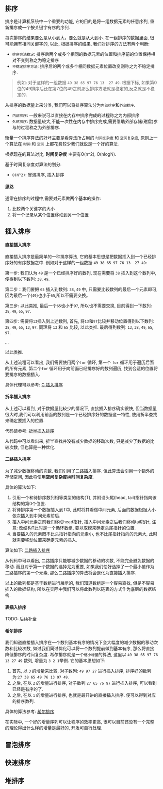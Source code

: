 ## 排序

排序是计算机系统中一个重要的功能, 它的目的是将一组数据元素的任意序列, 重新排序成一个按关键字有序的序列.

每次排序的结果要么是从小到大，要么就是从大到小. 在一组排序的数据里面, 很可能拥有相同关键字的, 以此, 根据排序的结果, 我们对排序的方法有两个判断:

- `排序方法稳定`: 排序后两个或多个相同的数据元素的位置和排序前的位置保持相对不变则称之为稳定排序
- `不稳定排序方法`: 排序后的两个或多个相同数据元素位置改变则称之为不稳定排序.

> 例如: 对于这样的一组数据 `49 38 65 97 76 13  27 49`.  根据下标, 如果第0位的49排序后还在第7位的49之前那么排序方法就是稳定的,反之就是不稳定的.

从排序的数据量上来分类, 我们可以将排序算法分为`内部排序`和`外部排序`.

- `内部排序`: 一般来说可以直接在内存中排序完成的过程称之为内部排序
- `外部排序`: 数据量较大,不能一次性在内存中排序完成,需要借助外部存储(磁盘)参与的过程称之为外部排序.


衡量一个排序算法的好坏主要是看算法所占用的 `时间复杂度` 和 `空间复杂度`, 原则上一个算法在 `时间` 和 `空间` 上都花费较少我们就说是一个好的算法.

根据现在的算法对比, **时间复杂度** 主要有O(n^2), O(nlogN).

基于时间复杂度对算法的划分:

- `O(N^2)`: 冒泡排序, 插入排序

#### 思路

通常在排序的过程中,需要对元素做两个基本的操作: 
1. 比较两个关键字的大小
2. 将一个记录从某个位置移动到另一个位置


## 插入排序

#### 直接插入排序

直接插入排序是最简单的一种排序算法, 它的基本思想是把数据插入到一个已经排序好的有序数据之中. 例如对于这样的一组数据 `49 38 65 97 76 13  27 49`:

第一步: 我们认为 `49` 是一个已经排序好的数列, 现在需要将 `38` 插入到这个数列中, 便得到以下数列: `38`, `49`.

第二步：我们要把 `65` 插入到数列: `38`, `49` 中, 只需要比较数列的最后一个元素即可, 因为最后一个(`49`)也小于`65`,所以不需要交换。

第三步: 以此类推, 最后一个`65`也小于`97`, 所以也不需要交换, 目前得到一下数列: `38`, `49`, `65`, `97`.

第四步: 需要将`13`插入到上述数列, 首先, 将`13`和`97`比较并移动位置得到以下数列: `38`, `49`, `65`, `13`, `97`. 同理将 `13` 和 `65` 比较, 以此类推. 最后得到数列: `13`, `38`, `49`, `65`, `97`.

...

以此类推.

从上述流程可以看出, 我们需要使用两个`for` 循环, 第一个 `for` 循环用于遍历后面的所有元素, 第二个`for` 循环用于向前面已经排序好的数列遍历, 找到合适的位置将要排序的数据插入.

具体代理可以参考: [C 插入排序](./insertsort.c)


#### 折半插入排序

从上述可以看到, 对于数据量比较少的情况下, 直接插入排序确实很快, 但当数据量很大时,我们可以利用前面的数列是一个已经排序好的数据这一特性, 使用折半查找来确定要插入的位置.

代码请参考: [折半插入排序](./halfinsertsort.c)


从代码中可以看出来, 折半查找并没有减少数据的移动次数, 只是减少了数据的比较次数, 但也算是一种优化.

#### 二路插入排序

为了减少数据移动的次数, 我们引用了二路插入排序. 但此算法会引用一个额外的存储空间, 因此将使用**空间复杂度**换**时间复杂度**.

具体的算法如下:

1. 引用一个和待排序数列相等类型的结构(T), 并附设头尾(head, tail)指针指向该结构的第0个位置.
2. 将待排序第一个数据插入到T中, 此时将其看做中间元素, 后面的数据根据大小依次插入到中间元素前后.
3. 插入中间元素之前我们移动head指针, 插入中间元素之后我们移动tail指针, 注意: 改结构T此时是一个循环数组, 要以取模来确定头尾指针的位置.
4. 当要插入的元素既不比头指针指向的元素小, 也不比尾指针指向的元素大, 此时就需要移动位置来确定元素的插入.

算法如下: [二路插入排序](./twayinsertsort.c)

从代码中可以看出, 二路插序只能够减少数据的移动的次数, 不能完全避免数据的移动. 而且对于第一个数据的选择尤为重要, 如果我们恰好选择了一个最小值作为二路插序的第一个元素, 那么二路插序的算法将会退化为直接插入排序.

以上的数列都是基于数组进行展示的, 我们知道数组是一个容易查找, 但是不容易插入的数据结构, 所以在实际中我们可以将此数列以链表的方式作为底层的数据结构.

#### 表插入排序

TODO: 后续补全

#### 希尔排序

我们知道直接插入排序在一个数列基本有序的情况下会大幅度的减少数据的移动次数和比较次数, 如过我们同过优化可以将一个数列提前做到基本有序, 那么将直接降低排序的时间复杂度. 希尔排序就是一个`缩小增量`的算法, 这里以 `49 38 65 97 76 13 27 49` 数列, 增量为 `3 2 1`举例. 它的基本思想如下:

1. 首先, 以 `3` 的增量来比较, 对子数列: `49 97 27` 进行插入排序, 排序好的数列为:`27 38 65 49 76 13 97 49`.
2. 之后, 在以 `2` 的增量进行排序, 对子数列 `27 65 76 97` 进行插入排序, 可以看到已经是有序的了.
3. 之后, 在以 `1` 的增量进行排序, 也就是最开讲的直接插入排序. 便可以得到对应的排序数列.

具体的算法参考: [希尔排序](./shellsort.c)

在实际中, 一个好的增量序列可以让程序的效率更高, 很可以目前还没有一个完整的理论得出什么样的增量是最好的, 开发可自行处理.

## 冒泡排序

## 快速排序

## 堆排序